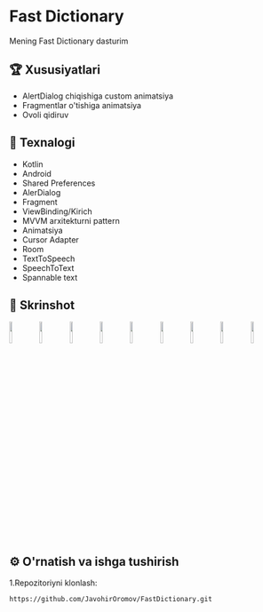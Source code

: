 # Fast Dictionary

Mening Fast Dictionary dasturim

## 🏆 Xususiyatlari

- AlertDialog chiqishiga custom animatsiya
- Fragmentlar o'tishiga animatsiya
- Ovoli qidiruv

## 🚀 Texnalogi

- Kotlin
- Android
- Shared Preferences
- AlerDialog
- Fragment
- ViewBinding/Kirich
- MVVM arxitekturni pattern
- Animatsiya
- Cursor Adapter
- Room
- TextToSpeech
- SpeechToText
- Spannable text

## 📸 Skrinshot
<p float="left">
  <img src="https://drive.google.com/uc?export=view&id=1YUtmcqzN1eg1qgCoBdkU2Y4Yvd75aN6P" width="10%" />
  <img src="https://drive.google.com/uc?export=view&id=1SsqH5kEKZk9MJeovDPXC_kUVJE5Z9fuG" width="10%" />
  <img src="https://drive.google.com/uc?export=view&id=1Cv2tL2HTFHAZOPizCKk7XVYUQ9HTZyCM" width="10%" />
  <img src="https://drive.google.com/uc?export=view&id=1RJPeE-Mv9B-oo2AsweTk2wnewfkwJ2L6" width="10%" />
   <img src="https://drive.google.com/uc?export=view&id=1LDQtZTkWPwxd9r9KKIJ88FUc11_HVPxp" width="10%" />
  <img src="https://drive.google.com/uc?export=view&id=10EXx8Chl95LFqCNWYjvIxPJyFIfGcJKw" width="10%" />
  <img src="https://drive.google.com/uc?export=view&id=1-dlWZt2C3-zVJ4lQ-rXcy2gF3O5B9gEq" width="10%" />
   <img src="https://drive.google.com/uc?export=view&id=1HjjIKe4e3XyY-uhQoZYt7xpP1vOAHUNp" width="10%" />
  <img src="https://drive.google.com/uc?export=view&id=17LIBvG8uWLj8mgEvT-xky1sP_R071xVC" width="10%" />
</p>

## ⚙️ O'rnatish va ishga tushirish

1.Repozitoriyni klonlash:

```bash
https://github.com/JavohirOromov/FastDictionary.git
